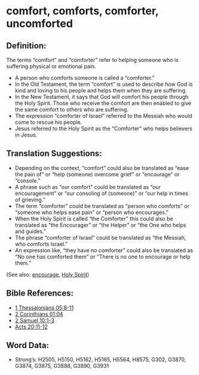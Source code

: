 # comfort, comforts, comforter, uncomforted

## Definition:

The terms “comfort” and “comforter” refer to helping someone who is suffering physical or emotional pain.

* A person who comforts someone is called a “comforter.”
* In the Old Testament, the term “comfort” is used to describe how God is kind and loving to his people and helps them when they are suffering.
* In the New Testament, it says that God will comfort his people through the Holy Spirit. Those who receive the comfort are then enabled to give the same comfort to others who are suffering.
* The expression “comforter of Israel” referred to the Messiah who would come to rescue his people.
* Jesus referred to the Holy Spirit as the “Comforter” who helps believers in Jesus.

## Translation Suggestions:

* Depending on the context, “comfort” could also be translated as “ease the pain of” or “help (someone) overcome grief” or “encourage” or “console.”
* A phrase such as “our comfort” could be translated as “our encouragement” or “our consoling of (someone)” or “our help in times of grieving.”
* The term “comforter” could be translated as “person who comforts” or “someone who helps ease pain” or “person who encourages.”
* When the Holy Spirit is called “the Comforter” this could also be translated as “the Encourager” or “the Helper” or “the One who helps and guides.”
* The phrase “comforter of Israel” could be translated as “the Messiah, who comforts Israel.”
* An expression like, “they have no comforter” could also be translated as “No one has comforted them” or “There is no one to encourage or help them.”

(See also: [encourage](../other/courage.md), [Holy Spirit](../kt/holyspirit.md))

## Bible References:

* [1 Thessalonians 05:8-11](rc://en/tn/help/1th/05/08)
* [2 Corinthians 01:04](rc://en/tn/help/2co/01/04)
* [2 Samuel 10:1-3](rc://en/tn/help/2sa/10/01)
* [Acts 20:11-12](rc://en/tn/help/act/20/11)

## Word Data:

* Strong’s: H2505, H5150, H5162, H5165, H5564, H8575, G302, G3870, G3874, G3875, G3888, G3890, G3931
